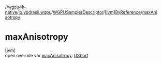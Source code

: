 //[wgpu4k-native](../../../../index.md)/[io.ygdrasil.wgpu](../../index.md)/[WGPUSamplerDescriptor](../index.md)/[[jvm]ByReference](index.md)/[maxAnisotropy](max-anisotropy.md)

# maxAnisotropy

[jvm]\
open override var [maxAnisotropy](max-anisotropy.md): [UShort](https://kotlinlang.org/api/core/kotlin-stdlib/kotlin/-u-short/index.html)